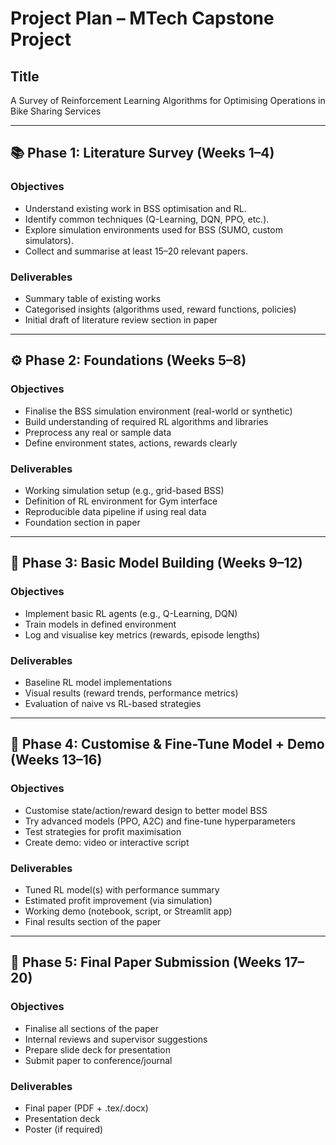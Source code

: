 # Project Plan – MTech Capstone Project

## Title
A Survey of Reinforcement Learning Algorithms for Optimising Operations in Bike Sharing Services

---

## 📚 Phase 1: Literature Survey (Weeks 1–4)

### Objectives
- Understand existing work in BSS optimisation and RL.
- Identify common techniques (Q-Learning, DQN, PPO, etc.).
- Explore simulation environments used for BSS (SUMO, custom simulators).
- Collect and summarise at least 15–20 relevant papers.

### Deliverables
- Summary table of existing works
- Categorised insights (algorithms used, reward functions, policies)
- Initial draft of literature review section in paper

---

## ⚙️ Phase 2: Foundations (Weeks 5–8)

### Objectives
- Finalise the BSS simulation environment (real-world or synthetic)
- Build understanding of required RL algorithms and libraries
- Preprocess any real or sample data
- Define environment states, actions, rewards clearly

### Deliverables
- Working simulation setup (e.g., grid-based BSS)
- Definition of RL environment for Gym interface
- Reproducible data pipeline if using real data
- Foundation section in paper

---

## 🧠 Phase 3: Basic Model Building (Weeks 9–12)

### Objectives
- Implement basic RL agents (e.g., Q-Learning, DQN)
- Train models in defined environment
- Log and visualise key metrics (rewards, episode lengths)

### Deliverables
- Baseline RL model implementations
- Visual results (reward trends, performance metrics)
- Evaluation of naive vs RL-based strategies

---

## 🔧 Phase 4: Customise & Fine-Tune Model + Demo (Weeks 13–16)

### Objectives
- Customise state/action/reward design to better model BSS
- Try advanced models (PPO, A2C) and fine-tune hyperparameters
- Test strategies for profit maximisation
- Create demo: video or interactive script

### Deliverables
- Tuned RL model(s) with performance summary
- Estimated profit improvement (via simulation)
- Working demo (notebook, script, or Streamlit app)
- Final results section of the paper

---

## 📝 Phase 5: Final Paper Submission (Weeks 17–20)

### Objectives
- Finalise all sections of the paper
- Internal reviews and supervisor suggestions
- Prepare slide deck for presentation
- Submit paper to conference/journal

### Deliverables
- Final paper (PDF + .tex/.docx)
- Presentation deck
- Poster (if required)
